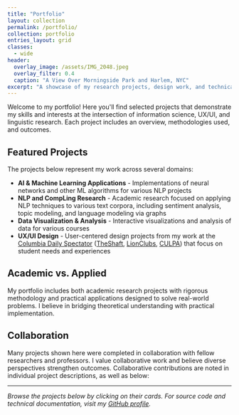 ```yaml
---
title: "Portfolio"
layout: collection
permalink: /portfolio/
collection: portfolio
entries_layout: grid
classes:
  - wide
header:
  overlay_image: /assets/IMG_2048.jpeg
  overlay_filter: 0.4
  caption: "A View Over Morningside Park and Harlem, NYC"
excerpt: "A showcase of my research projects, design work, and technical implementations."
---
```


Welcome to my portfolio! Here you'll find selected projects that demonstrate my skills and interests at the intersection of information science, UX/UI, and linguistic research. Each project includes an overview, methodologies used, and outcomes.

## Featured Projects

The projects below represent my work across several domains:

- **AI & Machine Learning Applications** - Implementations of neural networks and other ML algorithms for various NLP projects
- **NLP and CompLing Research** - Academic research focused on applying NLP techniques to various text corpora, including sentiment analysis, topic modeling, and language modeling via graphs
- **Data Visualization & Analysis** - Interactive visualizations and analysis of data for various courses
- **UX/UI Design** - User-centered design projects from my work at the [Columbia Daily Spectator](https://www.columbiaspectator.com/) ([TheShaft](https://theshaft.info/), [LionClubs](https://www.columbiaspectator.com/spectrum/2021/06/08/lionclubs-columbias-new-go-to-streamlined-club-database/), [CULPA](https://culpa.info/)) that focus on student needs and experiences

## Academic vs. Applied

My portfolio includes both academic research projects with rigorous methodology and practical applications designed to solve real-world problems. I believe in bridging theoretical understanding with practical implementation.

## Collaboration

Many projects shown here were completed in collaboration with fellow researchers and professors. I value collaborative work and believe diverse perspectives strengthen outcomes. Collaborative contributions are noted in individual project descriptions, as well as below:

---

*Browse the projects below by clicking on their cards. For source code and technical documentation, visit my [GitHub profile](https://github.com/adm-2k).*